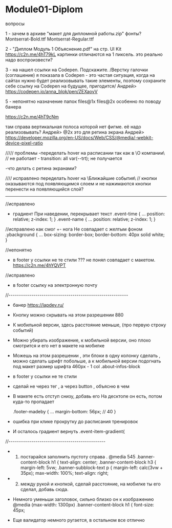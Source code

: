# Module01-Diplom

вопросы

1 - зачем в архиве "макет для дипломной работы.zip"  фонты? Montserrat-Bold.ttf Montserrat-Regular.ttf 

2 - "Диплом Модуль 1 Объяснение.pdf" на стр. UI Kit 
https://c2n.me/4hT79kL
картинки отличаются на 1 пиксель. это реально надо воспроизвести?

3 - на нашел ссылки на Codepen. Подскажите. 
/Верстку галочки (соглашение) я показала в Codepen - это частая ситуация,
когда на сайтах нужно будет реализовывать такие элементы, поэтому
сохраните себе ссылку на Codepen на будущее, пригодится/
    Андрей> https://codepen.io/anna_blok/pen/ZEXaovV

5 - непонятно назначение папок 
files\@1x 
files\@2x 
особенно по поводу банера

https://c2n.me/4hT9cNm

там справа вертикальная полоса которой нет фигме. её надо реализовывать?
    Андрей> @2x  это для ретина экрана
    Андрей> https://developer.mozilla.org/en-US/docs/Web/CSS/@media/-webkit-device-pixel-ratio

///// проблемы
  -переделать hover на расписании так как в \O компании\ 
      // не работает - transition: all var(--trt);
      не получается

  -что делать с ретина экранами?

//// исправлено
  переделать hover на \Ближайшие события\ // кнопки оказываются 
    под появляющимся слоем и не нажимаются
      кнопки перенести на появляющийся слой?

----------------------------------------------------
//исправлено
+ градиент При наведении, перекрывает текст
.event-time {
...
    position: relative;
    z-index: 1;
}
.event-name {
...
    position: relative;
    z-index: 1;
}

//исправлено как смог
+- нога Не совпадает с желтым фоном
.ybackground {
...
  box-sizing: border-box;
  border-bottom: 40px solid white;
}

//непонятно
+ в footer у ссылки не те стили
???	не понял совпадает с макетом. 
	https://c2n.me/4hYQVPT

//исправлено
+ в footer ссылку на электронную почту 


//----------------------------------------------------------
- банер
	https://lapdev.ru/


+ Кнопку можно скрывать на этом разрешении
	880

+ К мобильной версии, здесь расстояние меньше, (про первую строку событий)


+ Можно убирать изображение, к мобильной версии, оно плохо смотрится 
	и его нет в макете на мобилке


+   Можешь на этом разрешении , эти блоки в одну колонку сделать , 
   можно сделать шрифт побольше, а к мобильной версии подогнать под макет размер шрифта
	 460px - 1 col
	.about-infos-block


+ в footer у ссылки не те стили


+ сделай не через тег <a> , а через button , объясню в чем


+ В макете есть отступ снизу, добавь его
	На десктопе он есть, потом куда-то пропадает

	.footer-madeby {
		...
	    margin-bottom: 56px;  // 40
	}


+ ошибка при клике
	прокрутку до расписания тренировок

+ И осталось градиент вернуть
	.event-item-gradient{

//-----------------------------------------------
  + 1. постарайся заполнить пустоту справа .
    @media 545
    .banner-content-block h1 {
        text-align: center;
    .banner-content-block h3 {
        margin-left: 5vw;
    .banner-subblock-text p {
        margin-left: calc(3vw + 35px);
        max-width: 100%;
        text-align: right;

 + 2. между рукой и кнопкой, сделай расстояние, на мобилке ты его сделал, добавь сюда.

 + Немного уменьши заголовок, сильно близко он к изображению
	@media (max-width: 1300px)
		.banner-content-block h1 {
    		font-size: 45px;

 + Еще валидатор немного ругается, в остальном все отлично
